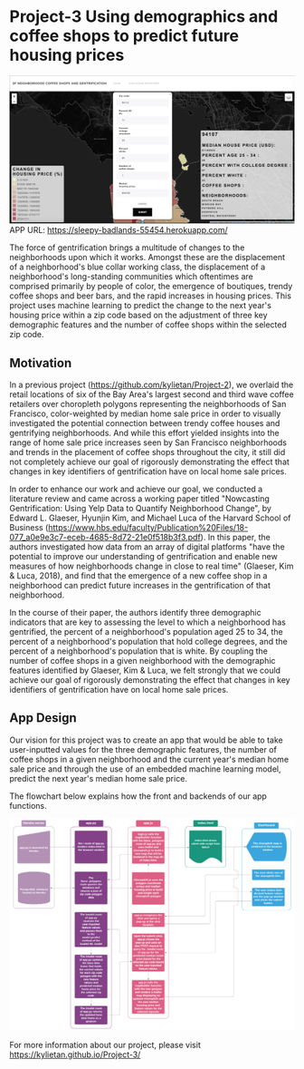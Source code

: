 # Project-3 Using demographics and coffee shops to predict future housing prices

![Project 3 Map Screenshot](Project3/images/map_page.png)
APP URL: https://sleepy-badlands-55454.herokuapp.com/

The force of gentrification brings a multitude of changes to the neighborhoods upon which it works. Amongst these are the displacement of a neighborhood's blue collar working class, the displacement of a neighborhood's long-standing communities which oftentimes are comprised primarily by people of color, the emergence of boutiques, trendy coffee shops and beer bars, and the rapid increases in housing prices. This project uses machine learning to predict the change to the next year's housing price within a zip code based on the adjustment of three key demographic features and the number of coffee shops within the selected zip code.

## Motivation

In a previous project (https://github.com/kylietan/Project-2), we overlaid the retail locations of six of the Bay Area's largest second and third wave coffee retailers over choropleth polygons representing the neighborhoods of San Francisco, color-weighted by median home sale price in order to visually investigated the potential connection between trendy coffee houses and gentrifying neighborhoods. And while this effort yielded insights into the range of home sale price increases seen by San Francisco neighborhoods and trends in the placement of coffee shops throughout the city, it still did not completely achieve our goal of rigorously demonstrating the effect that changes in key identifiers of gentrification have on local home sale prices.

In order to enhance our work and achieve our goal, we conducted a literature review and came across a working paper titled "Nowcasting Gentrification: Using Yelp Data to Quantify Neighborhood Change", by Edward L. Glaeser, Hyunjin Kim, and Michael Luca of the Harvard School of Business (https://www.hbs.edu/faculty/Publication%20Files/18-077_a0e9e3c7-eceb-4685-8d72-21e0f518b3f3.pdf). In this paper, the authors investigated how data from an array of digital platforms "have the potential to improve our understanding of gentrification and enable new measures of how neighborhoods change in close to real time" (Glaeser, Kim & Luca, 2018), and find that the emergence of a new coffee shop in a neighborhood can predict future increases in the gentrification of that neighborhood.

In the course of their paper, the authors identify three demographic indicators that are key to assessing the level to which a neighborhood has gentrified, the percent of a neighborhood's population aged 25 to 34, the percent of a neighborhood's population that hold college degrees, and the percent of a neighborhood's population that is white. By coupling the number of coffee shops in a given neighborhood with the demographic features identified by Glaeser, Kim & Luca, we felt strongly that we could achieve our goal of rigorously demonstrating the effect that changes in key identifiers of gentrification have on local home sale prices.

## App Design

Our vision for this project was to create an app that would be able to take user-inputted values for the three demographic features, the number of coffee shops in a given neighborhood and the current year's median home sale price and through the use of an embedded machine learning model, predict the next year's median home sale price.

The flowchart below explains how the front and backends of our app functions.

![Project 3 App Flowchart](Project3/images/Project_3_Flowchart.png)

For more information about our project, please visit https://kylietan.github.io/Project-3/

